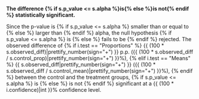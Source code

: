 **The difference {% if s.p_value <= s.alpha %}is{% else %}is not{% endif %} statistically significant.**

Since the p-value is
{% if s.p_value <= s.alpha %}
 smaller than or equal to
{% else %}
 larger than
{% endif %}
 alpha, the null hypothesis
{% if s.p_value <= s.alpha %}
 is
{% else %}
 fails to be
{% endif %}
 rejected. The observed difference of
{% if i.test == "Proportions" %}
 {{ (100 * s.observed_diff)|prettify_number(sign="+") }} p.p. ({{ (100 * s.observed_diff / s.control_prop)|prettify_number(sign="+") }}%),
{% elif i.test == "Means" %}
 {{ s.observed_diff|prettify_number(sign="+") }} ({{ (100 * s.observed_diff / s.control_mean)|prettify_number(sign="+") }}%),
{% endif %}
 between the control and the treatment groups,
{% if s.p_value <= s.alpha %}
 is
{% else %}
 is not
{% endif %}
 significant at a {{ (100 * i.confidence)|int }}% confidence level.
